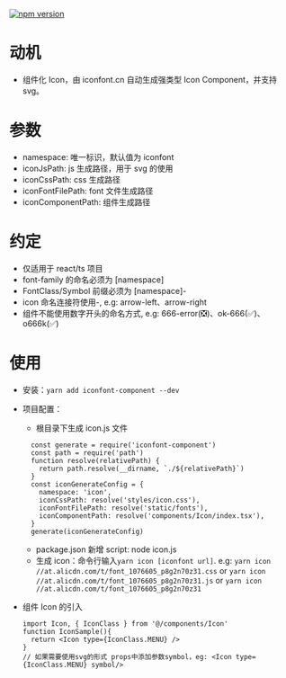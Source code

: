 [![npm version](https://img.shields.io/npm/v/iconfont-component.svg?style=flat)](https://www.npmjs.com/package/iconfont-component)

# 动机

- 组件化 Icon，由 iconfont.cn 自动生成强类型 Icon Component，并支持 svg。

# 参数

- namespace: 唯一标识，默认值为 iconfont
- iconJsPath: js 生成路径，用于 svg 的使用
- iconCssPath: css 生成路径
- iconFontFilePath: font 文件生成路径
- iconComponentPath: 组件生成路径

# 约定

- 仅适用于 react/ts 项目
- font-family 的命名必须为 [namespace]
- FontClass/Symbol 前缀必须为 [namespace]-
- icon 命名连接符使用-, e.g: arrow-left、arrow-right
- 组件不能使用数字开头的命名方式, e.g: 666-error(❎)、ok-666(✅)、o666k(✅)

# 使用

- 安装：`yarn add iconfont-component --dev`
- 项目配置：

  - 根目录下生成 icon.js 文件

  ```
    const generate = require('iconfont-component')
    const path = require('path')
    function resolve(relativePath) {
      return path.resolve(__dirname, `./${relativePath}`)
    }
    const iconGenerateConfig = {
      namespace: 'icon',
      iconCssPath: resolve('styles/icon.css'),
      iconFontFilePath: resolve('static/fonts'),
      iconComponentPath: resolve('components/Icon/index.tsx'),
    }
    generate(iconGenerateConfig)

  ```

  - package.json 新增 script: node icon.js
  - 生成 icon：命令行输入`yarn icon [iconfont url]`. e.g: `yarn icon //at.alicdn.com/t/font_1076605_p8g2n70z31.css` or `yarn icon //at.alicdn.com/t/font_1076605_p8g2n70z31.js` or `yarn icon //at.alicdn.com/t/font_1076605_p8g2n70z31`

- 组件 Icon 的引入

  ```
  import Icon, { IconClass } from '@/components/Icon'
  function IconSample(){
    return <Icon type={IconClass.MENU} />
  }
  // 如果需要使用svg的形式 props中添加参数symbol，eg: <Icon type={IconClass.MENU} symbol/>
  ```
